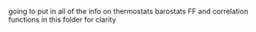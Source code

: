 going to put in all of the info on thermostats barostats FF and correlation functions in this folder for clarity
